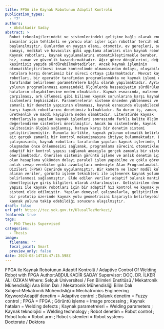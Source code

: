 ```yaml
---
title: FPGA ile Kaynak Robotunun Adaptif Kontrolü
publication_types:
  - "7"
authors:
  - Abdulkadir Saday
abstract: >
  Robot teknolojilerindeki ve sistemlerindeki gelişime bağlı olarak endüstride,
  insanlar için tehlikeli ve yorucu olan işler için robotlar tercih edilmeye
  başlanılmıştır. Bunlardan en yaygın olanı, otomotiv, ev gereçleri, savunma
  sanayi, medikal ve havacılık gibi uygulama alanları olan kaynak robotlarıdır.
  Kaynak robotları, kaynak uygulamalarını otomatikleştirmekle beraber, üreticiye
  hız, zaman ve güvenlik kazandırmaktadır. Ağır görev döngülerini, değişmez ve
  kesintisiz yapıda sürdürebilmektedirler. Ancak kaynak işleminin
  otomatikleştirilmesi insan kontrolünde olmamasından dolayı, oluşabilecek
  hatalara karşı denetimsiz bir süreci ortaya çıkarmaktadır. Mevcut kaynak
  robotları, bir operatör tarafından programlanmakta ve kaynak işlemi operatör
  tarafından belirlenen parametrelere bağlı olarak yapılmaktadır. Ayrıca kaynak
  yolunun programlanması esnasındaki ölçümlerde hassasiyetin sürdürülememesi,
  hataların oluşabilmesine neden olmaktadır. Kaynak esnasında, malzeme
  çarpılması, ark üflemesi gibi bilinen kaynak sorunlarına karşı kaynak robotu
  sistemleri tepkisizdir. Parametrelerin sisteme önceden yüklenmesi ve gerçek
  zamanlı bir denetim yapısının olmaması, kaynak esnasında oluşabilecek hatalara
  karşı kaynak robotlarını denetimsiz kılmaktadır. Bu durum iş, zaman,
  üretkenlik ve maddi kayıplara neden olmaktadır. Literatürde kaynak
  robotlarıyla yapılan kaynak işlemleri sonrasında farklı kalite ölçüm ve
  değerlendirme sistemleri önerilmiştir. Ancak bu sistemlerde, kaynak
  kalitesinin ölçümü sağlanmış, hataya karşı bir denetim sistemi
  geliştirilmemiştir. Bununla birlikte, kaynak yolunun otomatik belirlenmesine
  ait gerçek zamanlı bir kontrol mekanizmasına ihtiyaç bulunmaktadır. Bu tez
  çalışmasında, kaynak robotları tarafından yapılan kaynak işlerinde, hataların
  oluşmadan önce önlenmesini sağlamak, programlama sürecini otomatikleştirmek ve
  adaptif bir kontrol yapısı sağlamak amacıyla gerçek zamanlı bir sistem
  önerilmektedir. Önerilen sistemin görüntü işleme ve anlık denetim için gerekli
  olan hesaplama yükünden dolayı paralel işlem yapabilme ve çoklu görevlere
  anlık cevap verebilme gibi avantajları nedeniyle Alan Programlanabilir Kapı
  Dizileri (FPGA) üzerinde uygulanmıştır. Bir kamera ve lazer modül kullanılarak
  alınan veriler, görüntü işleme teknikleri ile işlenerek kaynak yolunun
  belirlenmesi sağlanmıştır. Elde edilen veriler adaptif bulanık mantık
  denetleyiciye giriş bilgileri olarak aktarılmıştır. Geliştirilen denetleyici
  yapısı ile kaynak robotları için bir adaptif hız kontrol ve kaynak yolu takip
  sistemi elde edilmiştir. Yapılan deneysel çalışmalarla, geliştirilen sistemin
  bir prototip üzerinde kaynak yolu geometrisini başarıyla belirleyebildiği ve
  kaynak yolunu takip edebildiği sonucuna ulaşılmıştır.
draft: false
url_pdf: https://tez.yok.gov.tr/UlusalTezMerkezi/
featured: true
tags:
  - PhD Thesis Supervised
categories:
  - Thesis
image:
  filename: ""
  focal_point: Smart
  preview_only: false
date: 2024-08-14T18:47:15.598Z
---
```

FPGA ile Kaynak Robotunun Adaptif Kontrolü / Adaptive Control Of Welding Robot with FPGA
Author:ABDULKADİR SADAY
Supervisor: DOÇ. DR. İLKER ALİ ÖZKAN
Where: Selçuk Üniversitesi / Fen Bilimleri Enstitüsü / Mekatronik Mühendisliği Ana Bilim Dalı / Mekatronik Mühendisliği Bilim Dalı
Subject:Mekatronik Mühendisliği = Mechatronics Engineering
Keyword:Adaptif denetim = Adaptive control ; Bulanık denetim = Fuzzy control ; FPGA = FPGA ; Görüntü işleme = Image processing ; Kaynak hataları = Welding defects ; Kaynak parametreleri = Welding parameters ; Kaynak teknolojisi = Welding technology ; Robot denetim = Robot control ; Robot kolu = Robot arm ; Robot sistemleri = Robot systems\
Doctorate / Doktora 
